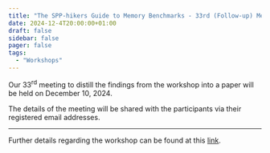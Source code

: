 ```yaml
---
title: "The SPP-hikers Guide to Memory Benchmarks - 33rd (Follow-up) Meeting"
date: 2024-12-4T20:00:00+01:00
draft: false
sidebar: false
pager: false
tags:
  - "Workshops"
---
```


Our 33<sup>rd</sup> meeting to distill the findings from the workshop into a paper will be held on December 10, 2024.

The details of the meeting will be shared with the participants via their registered email addresses.

---

Further details regarding the workshop can be found at this [link](/posts/mini-workshop_2023).


